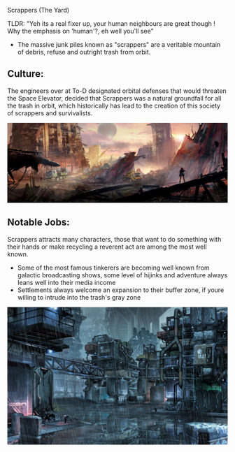 Scrappers (The Yard)

TLDR: "Yeh its a real fixer up, your human neighbours are great though ! Why the emphasis on 'human'?, eh well you'll see"

- The massive junk piles known as "scrappers" are a veritable mountain of debris, refuse and outright trash from orbit. 

## Culture:

The engineers over at To-D designated orbital defenses that would threaten the Space Elevator, decided that Scrappers was a natural groundfall for all the trash in orbit, which historically has lead to the creation of this society of scrappers and survivalists.

![git version](../../../../Resources/trash_planet_concept_01_by_nkabuto-d41goz9.jpg)
## Notable Jobs:

Scrappers attracts many characters, those that want to do something with their hands or make recycling a reverent act are among the most well known.


- Some of the most famous tinkerers are becoming well known from galactic broadcasting shows, some level of hijinks and adventure always leans well into their media income
- Settlements always welcome an expansion to their buffer zone, if youre willing to intrude into the trash's gray zone

![git version](../../../../Resources/80f55da1cbc064e9c725fa1d0a1d2149.jpg)